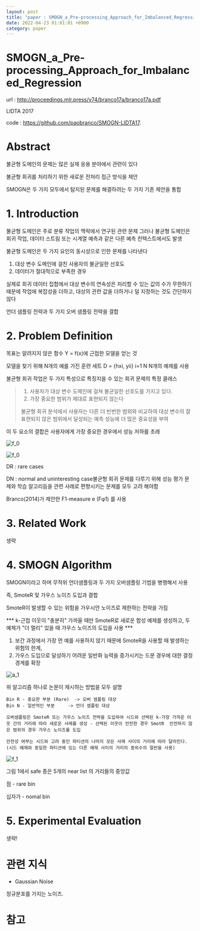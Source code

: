 ```yaml
---
layout: post
title: "paper : SMOGN_a_Pre-processing_Approach_for_Imbalanced_Regression"
date: 2022-04-23 01:01:01 +0900
category: paper
---
```


# SMOGN_a_Pre-processing_Approach_for_Imbalanced_Regression



url : http://proceedings.mlr.press/v74/branco17a/branco17a.pdf

LIDTA 2017

code :  https://github.com/paobranco/SMOGN-LIDTA17.

# Abstract

불균형 도메인의 문제는 많은 실제 응용 분야에서 관련이 있다

불균형 회귀를 처리하기 위한 새로운 전처리 접근 방식을 제안

SMOGN은 두 가지 모두에서 탐지된 문제를 해결하려는 두 가지 기존 제안을 통합



# 1. Introduction

불균형 도메인은 주로 분류 작업의 맥락에서 연구된 관련 문제 그러나 불균형 도메인은 회귀 작업, 데이터 스트림 또는 시계열 예측과 같은 다른 예측 컨텍스트에서도 발생

불균형 도메인은 두 가지 요인의 동시성으로 인한 문제를 나타낸다

1. 대상 변수 도메인에 걸친 사용자의 불균일한 선호도
2. 데이터가 절대적으로 부족한 경우

실제로 회귀 데이터 집합에서 대상 변수의 연속성은 처리할 수 있는 값의 수가 무한하기 때문에 작업에 복잡성을 더하고, 대상의 관련 값을 더하거나 덜 지정하는 것도 간단하지 않다

언더 샘플링 전략과 두 가지 오버 샘플링 전략을 결합

# 2. Problem Definition

목표는 알려지지 않은 함수 Y = f(x)에 근접한 모델을 얻는 것

 모델을 찾기 위해 N개의 예를 가진 훈련 세트 D = {hxi,  yii} i=1 N  N개의 예제를 사용 

불균형 회귀 작업은 두 가지 특성으로 특징지을 수 있는 회귀 문제의 특정 클래스

> 1. 사용자가 대상 변수 도메인에 걸쳐 불균일한 선호도를 가지고 있다.
> 2. 가장 중요한 범위가 제대로 표현되지 않는다
>
> 불균형 회귀 분석에서 사용자는 다른 더 빈번한 범위와 비교하여 대상 변수의 잘 표현되지 않은 범위에서 달성되는 예측 성능에 더 많은 중요성을 부여

이 두 요소의 결합은 사용자에게 가장 중요한 경우에서 성능 저하를 초래

![f_0](E:\code\whtngus.github.io\img\2022\SMOGN_a_Pre-processing_Approach_for_Imbalanced_Regression\f_0.PNG)

![f_0](E:\code\whtngus.github.io\img\2022\SMOGN_a_Pre-processing_Approach_for_Imbalanced_Regression\dn.PNG)

DR : rare cases

DN : normal and uninteresting case불균형 회귀 문제를 다루기 위해 성능 평가 문제와 학습 알고리듬을 관련 사례로 편향시키는 문제를 모두 고려 해야함 

Branco(2014)가 제안한 F1-measure e (Fφ1)  를 사용 

# 3. Related Work 

생략

# 4. SMOGN Algorithm

SMOGN이라고 하며 무작위 언더샘플링과 두 가지 오버샘플링 기법을 병행해서 사용 

즉, SmoteR 및 가우스 노이즈 도입과 결합

SmoteR이 발생할 수 있는 위험을 가우시안 노이즈로 제한하는 전략을 가짐 

*** k-근접 이웃이 "충분히" 가까울 때만 SmoteR로 새로운 합성 예제를 생성하고, 두 예제가 "더 멀리" 있을 때 가우스 노이즈의 도입을 사용 ***

1. 보간 과정에서 가장 먼 예를 사용하지 않기 때문에 SmoteR을 사용할 때 발생하는 위험의 한계,
2. 가우스 도입으로 달성하기 어려운 일반화 능력을 증가시키는 드문 경우에 대한 결정 경계를 확장

![a_1](E:\code\whtngus.github.io\img\2022\SMOGN_a_Pre-processing_Approach_for_Imbalanced_Regression\a_1.PNG)

위 알고리즘 하나로 논문이 제시하는 방법을 모두 설명

```
Bin R - 중요한 부분 (Rare)  -> 오버 셈플링 대상
Bin N - 일반적인 부분  	-> 언더 셈플링 대상

오버샘플링은 SmoteR 또는 가우스 노이즈 전략을 도입하여 시드와 선택된 k-가장 가까운 이웃 간의 거리에 따라 새로운 사례를 생성 - 선택된 이웃이 안전한 경우 SmotR  안전하지 않은 범위의 경우 가우스 노이즈를 도입

안전성 여부는 시드와 고려 중인 파티션의 나머지 모든 사례 사이의 거리에 따라 달라진다.  
(시드 예제와 동일한 파티션에 있는 다른 예제 사이의 거리의 중위수의 절반을 사용)
```

![f_1](E:\code\whtngus.github.io\img\2022\SMOGN_a_Pre-processing_Approach_for_Imbalanced_Regression\f_1.PNG)

그림 1에서 safe 종은 5개의 near list 의 거리들의 중앙값 

점 - rare bin

십자가 - nomal bin

#  5. Experimental Evaluation

생략!





# 관련 지식

- Gaussian Noise

정규분포를 가지는 노이즈.







# 참고
